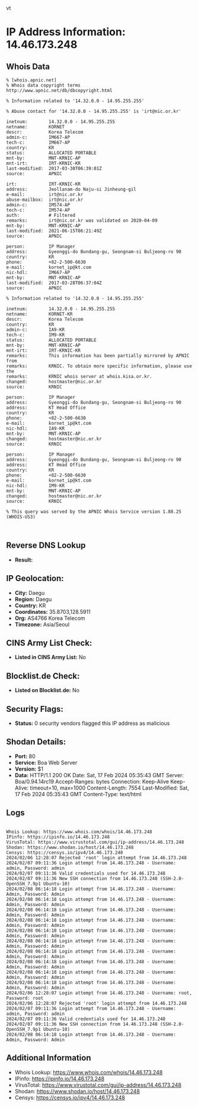 vt
# IP Address Information: 14.46.173.248

## Whois Data
```
% [whois.apnic.net]
% Whois data copyright terms    http://www.apnic.net/db/dbcopyright.html

% Information related to '14.32.0.0 - 14.95.255.255'

% Abuse contact for '14.32.0.0 - 14.95.255.255' is 'irt@nic.or.kr'

inetnum:        14.32.0.0 - 14.95.255.255
netname:        KORNET
descr:          Korea Telecom
admin-c:        IM667-AP
tech-c:         IM667-AP
country:        KR
status:         ALLOCATED PORTABLE
mnt-by:         MNT-KRNIC-AP
mnt-irt:        IRT-KRNIC-KR
last-modified:  2017-03-30T06:39:01Z
source:         APNIC

irt:            IRT-KRNIC-KR
address:        Jeollanam-do Naju-si Jinheung-gil
e-mail:         irt@nic.or.kr
abuse-mailbox:  irt@nic.or.kr
admin-c:        IM574-AP
tech-c:         IM574-AP
auth:           # Filtered
remarks:        irt@nic.or.kr was validated on 2020-04-09
mnt-by:         MNT-KRNIC-AP
last-modified:  2021-06-15T06:21:49Z
source:         APNIC

person:         IP Manager
address:        Gyeonggi-do Bundang-gu, Seongnam-si Buljeong-ro 90
country:        KR
phone:          +82-2-500-6630
e-mail:         kornet_ip@kt.com
nic-hdl:        IM667-AP
mnt-by:         MNT-KRNIC-AP
last-modified:  2017-03-28T06:37:04Z
source:         APNIC

% Information related to '14.32.0.0 - 14.95.255.255'

inetnum:        14.32.0.0 - 14.95.255.255
netname:        KORNET-KR
descr:          Korea Telecom
country:        KR
admin-c:        IA9-KR
tech-c:         IM9-KR
status:         ALLOCATED PORTABLE
mnt-by:         MNT-KRNIC-AP
mnt-irt:        IRT-KRNIC-KR
remarks:        This information has been partially mirrored by APNIC from
remarks:        KRNIC. To obtain more specific information, please use the
remarks:        KRNIC whois server at whois.kisa.or.kr.
changed:        hostmaster@nic.or.kr
source:         KRNIC

person:         IP Manager
address:        Gyeonggi-do Bundang-gu, Seongnam-si Buljeong-ro 90
address:        KT Head Office
country:        KR
phone:          +82-2-500-6630
e-mail:         kornet_ip@kt.com
nic-hdl:        IA9-KR
mnt-by:         MNT-KRNIC-AP
changed:        hostmaster@nic.or.kr
source:         KRNIC

person:         IP Manager
address:        Gyeonggi-do Bundang-gu, Seongnam-si Buljeong-ro 90
address:        KT Head Office
country:        KR
phone:          +82-2-500-6630
e-mail:         kornet_ip@kt.com
nic-hdl:        IM9-KR
mnt-by:         MNT-KRNIC-AP
changed:        hostmaster@nic.or.kr
source:         KRNIC

% This query was served by the APNIC Whois Service version 1.88.25 (WHOIS-US3)



```
## Reverse DNS Lookup
- **Result:** 

## IP Geolocation:
- **City:** Daegu
- **Region:** Daegu
- **Country:** KR
- **Coordinates:** 35.8703,128.5911
- **Org:** AS4766 Korea Telecom
- **Timezone:** Asia/Seoul

## CINS Army List Check:
- **Listed in CINS Army List:** 
No

## Blocklist.de Check:
- **Listed on Blocklist.de:** 
No

## Security Flags:
- **Status:** 0 security vendors flagged this IP address as malicious

## Shodan Details:
- **Port:** 80
- **Service:** Boa Web Server
- **Version:** $1
- **Data:** HTTP/1.1 200 OK
Date: Sat, 17 Feb 2024 05:35:43 GMT
Server: Boa/0.94.14rc19
Accept-Ranges: bytes
Connection: Keep-Alive
Keep-Alive: timeout=10, max=1000
Content-Length: 7554
Last-Modified: Sat, 17 Feb 2024 05:35:43 GMT
Content-Type: text/html



## Logs
```

Whois Lookup: https://www.whois.com/whois/14.46.173.248
IPinfo: https://ipinfo.io/14.46.173.248
VirusTotal: https://www.virustotal.com/gui/ip-address/14.46.173.248
Shodan: https://www.shodan.io/host/14.46.173.248
Censys: https://censys.io/ipv4/14.46.173.248
2024/02/06 12:28:07 Rejected 'root' login attempt from 14.46.173.248
2024/02/07 09:11:36 Login attempt from 14.46.173.248 - Username: admin, Password: admin
2024/02/07 09:11:36 Valid credentials used for 14.46.173.248
2024/02/07 09:11:36 New SSH connection from 14.46.173.248 (SSH-2.0-OpenSSH_7.9p1 Ubuntu-10)
2024/02/08 06:14:18 Login attempt from 14.46.173.248 - Username: Admin, Password: Admin
2024/02/08 06:14:18 Login attempt from 14.46.173.248 - Username: Admin, Password: Admin
2024/02/08 06:14:18 Login attempt from 14.46.173.248 - Username: Admin, Password: Admin
2024/02/08 06:14:18 Login attempt from 14.46.173.248 - Username: Admin, Password: Admin
2024/02/08 06:14:18 Login attempt from 14.46.173.248 - Username: Admin, Password: Admin
2024/02/08 06:14:18 Login attempt from 14.46.173.248 - Username: Admin, Password: Admin
2024/02/08 06:14:18 Login attempt from 14.46.173.248 - Username: Admin, Password: Admin
2024/02/08 06:14:18 Login attempt from 14.46.173.248 - Username: Admin, Password: Admin
2024/02/08 06:14:18 Login attempt from 14.46.173.248 - Username: Admin, Password: Admin
2024/02/08 06:14:18 Login attempt from 14.46.173.248 - Username: Admin, Password: Admin
2024/02/06 12:28:07 Login attempt from 14.46.173.248 - Username: root, Password: root
2024/02/06 12:28:07 Rejected 'root' login attempt from 14.46.173.248
2024/02/07 09:11:36 Login attempt from 14.46.173.248 - Username: admin, Password: admin
2024/02/07 09:11:36 Valid credentials used for 14.46.173.248
2024/02/07 09:11:36 New SSH connection from 14.46.173.248 (SSH-2.0-OpenSSH_7.9p1 Ubuntu-10)
2024/02/08 06:14:18 Login attempt from 14.46.173.248 - Username: Admin, Password: Admin

```
## Additional Information
- Whois Lookup: https://www.whois.com/whois/14.46.173.248
- IPinfo: https://ipinfo.io/14.46.173.248
- VirusTotal: https://www.virustotal.com/gui/ip-address/14.46.173.248
- Shodan: https://www.shodan.io/host/14.46.173.248
- Censys: https://censys.io/ipv4/14.46.173.248

